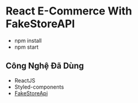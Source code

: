 # React E-Commerce With FakeStoreAPI
- npm install
- npm start
## Công Nghệ Đã Dùng
- ReactJS
- Styled-components
- [FakeStoreApi](https://fakestoreapi.com/)




